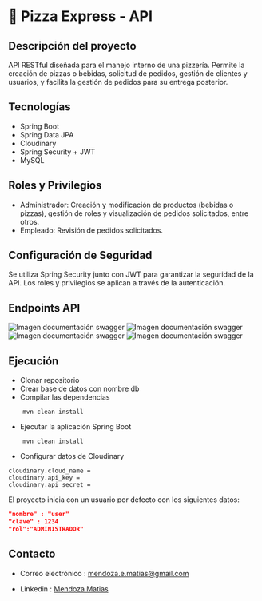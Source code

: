 
# 🍕 Pizza Express - API

## Descripción del proyecto

API RESTful diseñada para el manejo interno de una pizzería.
Permite la creación de pizzas o bebidas, solicitud de pedidos, gestión de clientes y usuarios, y facilita la gestión de pedidos para su entrega posterior.

## Tecnologías

- Spring Boot
- Spring Data JPA
- Cloudinary
- Spring Security + JWT
- MySQL

## Roles y Privilegios

- Administrador: Creación y modificación de productos (bebidas o pizzas), gestión de roles y visualización de pedidos solicitados, entre otros.
- Empleado: Revisión de pedidos solicitados.

## Configuración de Seguridad

Se utiliza Spring Security junto con JWT para garantizar la seguridad de la API. Los roles y privilegios se aplican a través de la autenticación.

## Endpoints API

![Imagen documentación swagger](https://res.cloudinary.com/ddc9sdc0t/image/upload/v1710350328/proyecto_java/api-pizzas/dco4qu911lroq0doa7cn.jpg)
![Imagen documentación swagger](https://res.cloudinary.com/ddc9sdc0t/image/upload/v1710350335/proyecto_java/api-pizzas/klhuvepfpx6deth8uatl.jpg)
![Imagen documentación swagger](https://res.cloudinary.com/ddc9sdc0t/image/upload/v1710350339/proyecto_java/api-pizzas/jasl2ukzwyb99oymcrwn.jpg)
![Imagen documentación swagger](https://res.cloudinary.com/ddc9sdc0t/image/upload/v1710350342/proyecto_java/api-pizzas/lwl1gwdqrw5hksf7w5tu.jpg)

## Ejecución

- Clonar repositorio
- Crear base de datos con nombre db 
- Compilar las dependencias
```
    mvn clean install
```
- Ejecutar la aplicación Spring Boot
```
    mvn clean install
```
- Configurar datos de Cloudinary
```
cloudinary.cloud_name = 
cloudinary.api_key = 
cloudinary.api_secret = 
```
El proyecto inicia con un usuario por defecto con los siguientes datos:

```json
"nombre" : "user"
"clave" : 1234
"rol":"ADMINISTRADOR"
```

## Contacto

- Correo electrónico : mendoza.e.matias@gmail.com

- Linkedin : <a href="https://www.linkedin.com/in/matias-mendoza-955170240/">Mendoza Matias</a>
